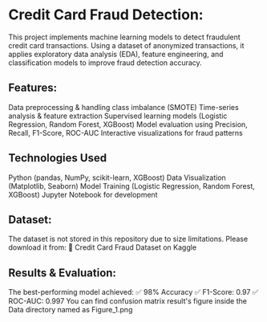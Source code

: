 # Credit Card Fraud Detection:
This project implements machine learning models to detect fraudulent credit card transactions. Using a dataset of anonymized transactions, it applies exploratory data analysis (EDA), feature engineering, and classification models to improve fraud detection accuracy.

## Features:
Data preprocessing & handling class imbalance (SMOTE)
Time-series analysis & feature extraction
Supervised learning models (Logistic Regression, Random Forest, XGBoost)
Model evaluation using Precision, Recall, F1-Score, ROC-AUC
Interactive visualizations for fraud patterns

## Technologies Used
Python (pandas, NumPy, scikit-learn, XGBoost)
Data Visualization (Matplotlib, Seaborn)
Model Training (Logistic Regression, Random Forest, XGBoost)
Jupyter Notebook for development

## Dataset:
The dataset is not stored in this repository due to size limitations. Please download it from:
🔗 Credit Card Fraud Dataset on Kaggle

## Results & Evaluation:
The best-performing model achieved:
✅ 98% Accuracy
✅ F1-Score: 0.97
✅ ROC-AUC: 0.997
You can find confusion matrix result's figure inside the Data directory named as Figure_1.png

